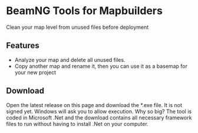 # BeamNG Tools for Mapbuilders
Clean your map level from unused files before deployment

## Features
- Analyze your map and delete all unused files.
- Copy another map and rename it, then you can use it as a basemap for your new project

## Download
Open the latest release on this page and download the *.exe file. It is not signed yet. Windows will ask you to allow execution. Why so big? 
The tool is coded in Microsoft .Net and the download contains all necessary framework files to run without having to install .Net on your computer.
